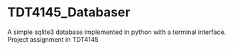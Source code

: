# TDT4145_Databaser
A simple sqlite3 database implemented in python with a terminal interface. Project assignment in TDT4145

